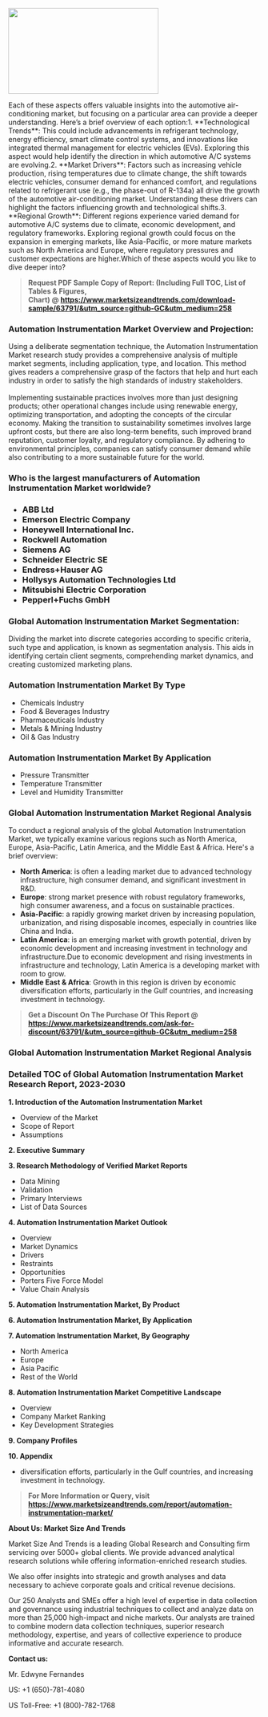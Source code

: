 <p><img class="alignnone size-medium wp-image-20088" src="https://ffe5etoiles.com/wp-content/uploads/2024/12/MST1-300x171.png" alt="" width="300" height="171" /></p>Each of these aspects offers valuable insights into the automotive air-conditioning market, but focusing on a particular area can provide a deeper understanding. Here’s a brief overview of each option:1. **Technological Trends**: This could include advancements in refrigerant technology, energy efficiency, smart climate control systems, and innovations like integrated thermal management for electric vehicles (EVs). Exploring this aspect would help identify the direction in which automotive A/C systems are evolving.2. **Market Drivers**: Factors such as increasing vehicle production, rising temperatures due to climate change, the shift towards electric vehicles, consumer demand for enhanced comfort, and regulations related to refrigerant use (e.g., the phase-out of R-134a) all drive the growth of the automotive air-conditioning market. Understanding these drivers can highlight the factors influencing growth and technological shifts.3. **Regional Growth**: Different regions experience varied demand for automotive A/C systems due to climate, economic development, and regulatory frameworks. Exploring regional growth could focus on the expansion in emerging markets, like Asia-Pacific, or more mature markets such as North America and Europe, where regulatory pressures and customer expectations are higher.Which of these aspects would you like to dive deeper into?</p><blockquote id="" class=""><strong>Request PDF Sample Copy of Report: (Including Full TOC, List of Tables &amp; Figures, Chart)&nbsp;@&nbsp;<strong><a href="https://www.marketsizeandtrends.com/download-sample/63791/&utm_source=github-GC&utm_medium=258" target="_blank">https://www.marketsizeandtrends.com/download-sample/63791/&utm_source=github-GC&utm_medium=258</a></strong></strong></blockquote><h3 id="" class="">Automation Instrumentation Market&nbsp;Overview and Projection:</h3><p id="" class="">Using a deliberate segmentation technique, the Automation Instrumentation Market research study provides a comprehensive analysis of multiple market segments, including application, type, and location. This method gives readers a comprehensive grasp of the factors that help and hurt each industry in order to satisfy the high standards of industry stakeholders. <br /> <br />Implementing sustainable practices involves more than just designing products; other operational changes include using renewable energy, optimizing transportation, and adopting the concepts of the circular economy. Making the transition to sustainability sometimes involves large upfront costs, but there are also long-term benefits, such improved brand reputation, customer loyalty, and regulatory compliance. By adhering to environmental principles, companies can satisfy consumer demand while also contributing to a more sustainable future for the world.</p><h3 id="" class="">Who is the largest manufacturers of&nbsp;Automation Instrumentation Market worldwide?</h3><h3 class=""><p><ul><li>ABB Ltd </li><li> Emerson Electric Company </li><li> Honeywell International Inc. </li><li> Rockwell Automation </li><li> Siemens AG </li><li> Schneider Electric SE </li><li> Endress+Hauser AG </li><li> Hollysys Automation Technologies Ltd </li><li> Mitsubishi Electric Corporation </li><li> Pepperl+Fuchs GmbH</li></ul></p></h3><h3 id="" class="">Global&nbsp;Automation Instrumentation Market Segmentation:</h3><p id="" class="">Dividing the market into discrete categories according to specific criteria, such type and application, is known as segmentation analysis. This aids in identifying certain client segments, comprehending market dynamics, and creating customized marketing plans.</p><h3 id="" class="">Automation Instrumentation Market&nbsp;By Type</h3><p><p><ul><li>Chemicals Industry</li><li> Food & Beverages Industry</li><li> Pharmaceuticals Industry</li><li> Metals & Mining Industry</li><li> Oil & Gas Industry</p></li></ul></p></p><h3 id="" class="">Automation Instrumentation Market&nbsp;By Application</h3><p class=""><p><ul><li>Pressure Transmitter</li><li> Temperature Transmitter</li><li> Level and Humidity Transmitter</li></ul></p></p><h3 id="" class="">Global Automation Instrumentation Market Regional Analysis</h3><p id="" class="">To conduct a regional analysis of the global Automation Instrumentation Market, we typically examine various regions such as North America, Europe, Asia-Pacific, Latin America, and the Middle East &amp; Africa. Here's a brief overview:</p><ul><li><strong>North America</strong>: is often a leading market due to advanced technology infrastructure, high consumer demand, and significant investment in R&amp;D.</li><li><strong>Europe</strong>: strong market presence with robust regulatory frameworks, high consumer awareness, and a focus on sustainable practices.</li><li><strong>Asia-Pacific</strong>: a rapidly growing market driven by increasing population, urbanization, and rising disposable incomes, especially in countries like China and India.</li><li><strong>Latin America</strong>: is an emerging market with growth potential, driven by economic development and increasing investment in technology and infrastructure.Due to economic development and rising investments in infrastructure and technology, Latin America is a developing market with room to grow.</li><li><strong>Middle East &amp; Africa</strong>: Growth in this region is driven by economic diversification efforts, particularly in the Gulf countries, and increasing investment in technology.</li></ul><blockquote id="" class=""><strong>Get a Discount On The Purchase Of This Report @ <strong><a href="https://www.marketsizeandtrends.com/ask-for-discount/63791/&utm_source=github-GC&utm_medium=258" target="_blank">https://www.marketsizeandtrends.com/ask-for-discount/63791/&utm_source=github-GC&utm_medium=258</a></strong></strong></blockquote><h3 id="" class="">Global Automation Instrumentation Market Regional Analysis</h3><h3 id="" class="">Detailed TOC of Global Automation Instrumentation Market Research Report, 2023-2030</h3><p id="" class=""><strong>1. Introduction of the Automation Instrumentation Market</strong></p><ul><li>Overview of the Market</li><li>Scope of Report</li><li>Assumptions</li></ul><p id="" class=""><strong>2. Executive Summary</strong></p><p id="" class=""><strong>3. Research Methodology of Verified Market Reports</strong></p><ul><li>Data Mining</li><li>Validation</li><li>Primary Interviews</li><li>List of Data Sources</li></ul><p id="" class=""><strong>4. Automation Instrumentation Market Outlook</strong></p><ul><li>Overview</li><li>Market Dynamics</li><li>Drivers</li><li>Restraints</li><li>Opportunities</li><li>Porters Five Force Model</li><li>Value Chain Analysis</li></ul><p id="" class=""><strong>5. Automation Instrumentation Market, By Product</strong></p><p id="" class=""><strong>6. Automation Instrumentation Market, By Application</strong></p><p id="" class=""><strong>7. Automation Instrumentation Market, By Geography</strong></p><ul><li>North America</li><li>Europe</li><li>Asia Pacific</li><li>Rest of the World</li></ul><p id="" class=""><strong>8. Automation Instrumentation Market Competitive Landscape</strong></p><ul><li>Overview</li><li>Company Market Ranking</li><li>Key Development Strategies</li></ul><p id="" class=""><strong>9. Company Profiles</strong></p><p id="" class=""><strong>10. Appendix</strong></p><ul><li>diversification efforts, particularly in the Gulf countries, and increasing investment in technology.</li></ul><blockquote id="" class=""><strong>For More Information or Query, visit <strong><strong><a href="https://www.marketsizeandtrends.com/report/automation-instrumentation-market/" target="_blank">https://www.marketsizeandtrends.com/report/automation-instrumentation-market/</a></strong></strong></strong></blockquote><p id="" class=""><strong>About Us: Market Size And Trends</strong></p><p id="" class="">Market Size And Trends is a leading Global Research and Consulting firm servicing over 5000+ global clients. We provide advanced analytical research solutions while offering information-enriched research studies.</p><p id="" class="">We also offer insights into strategic and growth analyses and data necessary to achieve corporate goals and critical revenue decisions.</p><p id="" class="">Our 250 Analysts and SMEs offer a high level of expertise in data collection and governance using industrial techniques to collect and analyze data on more than 25,000 high-impact and niche markets. Our analysts are trained to combine modern data collection techniques, superior research methodology, expertise, and years of collective experience to produce informative and accurate research.</p><p id="" class=""><strong>Contact us:</strong></p><p id="" class="">Mr. Edwyne Fernandes</p><p id="" class="">US: +1 (650)-781-4080</p><p id="" class="">US Toll-Free: +1 (800)-782-1768</p>
